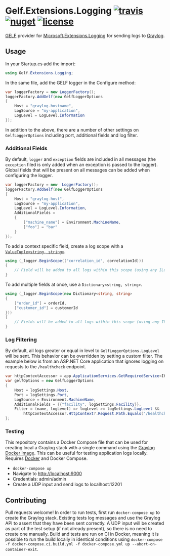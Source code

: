 # Gelf.Extensions.Logging [![travis](https://img.shields.io/travis/mattwcole/gelf-extensions-logging.svg?style=flat-square)](https://travis-ci.org/mattwcole/gelf-extensions-logging) [![nuget](https://img.shields.io/nuget/v/Gelf.Extensions.Logging.svg?style=flat-square)](https://www.nuget.org/packages/Gelf.Extensions.Logging) [![license](https://img.shields.io/github/license/mattwcole/gelf-extensions-logging.svg?style=flat-square)](https://github.com/mattwcole/gelf-extensions-logging/blob/master/LICENSE.md)

[GELF](http://docs.graylog.org/en/2.3/pages/gelf.html) provider for [Microsoft.Extensions.Logging](https://github.com/aspnet/Logging) for sending logs to [Graylog](https://www.graylog.org/).

## Usage

In your Startup.cs add the import:

```csharp
using Gelf.Extensions.Logging;
```

In the same file, add the GELF logger in the Configure method:

```csharp
var loggerFactory = new LoggerFactory();
loggerFactory.AddGelf(new GelfLoggerOptions
{
    Host = "graylog-hostname",
    LogSource = "my-application",
    LogLevel = LogLevel.Information
});
```

In addition to the above, there are a number of other settings on `GelfLoggerOptions` including port, additional fields and log filter.

### Additional Fields

By default, `logger` and `exception` fields are included in all messages (the `exception` filed is only added when an exception is passed to the logger). Global fields that will be present on all messages can be added when configuring the logger.

```csharp
var loggerFactory = new  LoggerFactory();
loggerFactory.AddGelf(new GelfLoggerOptions
{
    Host = "graylog-host",
    LogSource = "my-application",
    LogLevel = LogLevel.Information,
    AdditionalFields =
    {
        ["machine_name"] = Environment.MachineName,
        ["foo"] = "bar"
    }
});
```

To add a context specific field, create a log scope with a [`ValueTuple<string, string>`](https://blogs.msdn.microsoft.com/dotnet/2017/03/09/new-features-in-c-7-0/).

```csharp
using (_logger.BeginScope(("correlation_id", correlationId)))
{
    // Field will be added to all logs within this scope (using any ILogger<T> instance).
}
```

To add multiple fields at once, use a `Dictionary<string, string>`.

```csharp
using (_logger.BeginScope(new Dictionary<string, string>
{
    ["order_id"] = orderId,
    ["customer_id"] = customerId
}))
{
    // Fields will be added to all logs within this scope (using any ILogger<T> instance).
}
```

### Log Filtering

By default, all logs greater or equal in level to `GelfLoggerOptions.LogLevel` will be sent. This behavior can be overridden by setting a custom filter. The example below is from an ASP.NET Core application that ignores logging on requests to the `/healthcheck` endpoint.

```csharp
var httpContextAccessor = app.ApplicationServices.GetRequiredService<IHttpContextAccessor>();
var gelfOptions = new GelfLoggerOptions
{
    Host = logSettings.Host,
    Port = logSettings.Port,
    LogSource = Environment.MachineName,
    AdditionalFields = {{"facility", logSettings.Facility}},
    Filter = (name, logLevel) => logLevel >= logSettings.LogLevel &&
        httpContextAccessor.HttpContext?.Request.Path.Equals("/healthcheck") != true
};
```

### Testing

This repository contains a Docker Compose file that can be used for creating local a Graylog stack with a single command using the [Graylog Docker image](https://hub.docker.com/r/graylog2/server/). This can be useful for testing application logs locally. Requires [Docker](https://www.docker.com/get-docker) and Docker Compose.

- `docker-compose up`
- Navigate to [http://localhost:9000](http://localhost:9000)
- Credentials: admin/admin
- Create a UDP input and send logs to localhost:12201

## Contributing

Pull requests welcome! In order to run tests, first run `docker-compose up` to create the Graylog stack. Existing tests log messages and use the Graylog API to assert that they have been sent correctly. A UDP input will be created as part of the test setup (if not already present), so there is no need to create one manually. Build and tests are run on CI in Docker, meaning it is possible to run the build locally in identical conditions using `docker-compose -f docker-compose.ci.build.yml -f docker-compose.yml up --abort-on-container-exit`.
